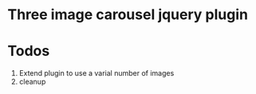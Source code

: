 # Three image carousel jquery plugin

# Todos
1. Extend plugin to use a varial number of images
2. cleanup

